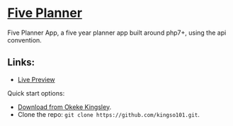 # [Five Planner](https://fiveplanner.com)
Five Planner App, a five year planner app built around php7+, using the api convention.

## Links:

+ [Live Preview](https://fiveplanner.com)

Quick start options:

- [Download from Okeke Kingsley](https://github.com/kingso101).
- Clone the repo: `git clone https://github.com/kingso101.git`.


